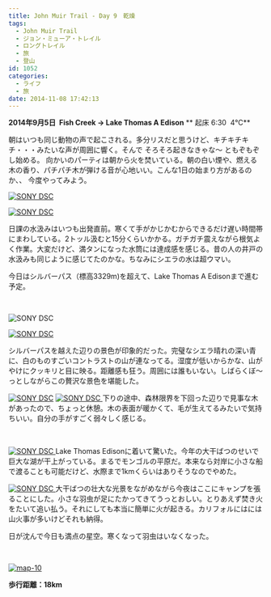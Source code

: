 ```yaml
---
title: John Muir Trail - Day 9　乾燥
tags:
  - John Muir Trail
  - ジョン・ミューア・トレイル
  - ロングトレイル
  - 旅
  - 登山
id: 1052
categories:
  - ライフ
  - 旅
date: 2014-11-08 17:42:13
---
```


**2014<span class="s1">年</span>9<span class="s1">月</span>5<span class="s1">日  </span>Fish Creek <span class="s2">→</span> Lake Thomas A Edison**
** 起床 6:30  4℃**

朝はいつも同じ動物の声で起こされる。多分リスだと思うけど、キチキチキチ・・・みたいな声が周囲に響く。そんで そろそろ起きなきゃな〜 ともぞもぞし始める。
向かいのパーティは朝から火を焚いている。朝の白い煙や、燃える木の香り、パチパチ木が弾ける音が心地いい。こんな1日の始まり方があるのか、、 今度やってみよう。

[![SONY DSC](http://mountainboy.boo.jp/wordpress/wp-content/uploads/2014/11/DSC09771.jpg)](http://mountainboy.boo.jp/wordpress/wp-content/uploads/2014/11/DSC09771.jpg)

[![SONY DSC](http://mountainboy.boo.jp/wordpress/wp-content/uploads/2014/11/DSC09773.jpg)](http://mountainboy.boo.jp/wordpress/wp-content/uploads/2014/11/DSC09773.jpg)

日課の水汲みはいつも出発直前。寒くて手がかじかむからできるだけ遅い時間帯にまわしている。2トッル汲むと15分くらいかかる。ガチガチ震えながら根気よく作業。大変だけど、満タンになった水筒には達成感を感じる。昔の人の井戸の水汲みも同じように感じてたのかな。ちなみにシエラの水は超ウマい。

今日はシルバーパス（標高3329m)を超えて、Lake Thomas A Edisonまで進む予定。

&nbsp;

![SONY DSC](http://mountainboy.boo.jp/wordpress/wp-content/uploads/2014/11/DSC09780.jpg)

[![SONY DSC](http://mountainboy.boo.jp/wordpress/wp-content/uploads/2014/11/DSC09782.jpg)](http://mountainboy.boo.jp/wordpress/wp-content/uploads/2014/11/DSC09782.jpg)

シルバーパスを越えた辺りの景色が印象的だった。完璧なシエラ晴れの深い青に、白のものすごいコントラストの山が連なってる。湿度が低いからかな、山がやけにクッキリと目に映る。距離感も狂う。周囲には誰もいない。しばらくぼ〜っとしながらこの贅沢な景色を堪能した。

[![SONY DSC](http://mountainboy.boo.jp/wordpress/wp-content/uploads/2014/11/DSC09791.jpg)](http://mountainboy.boo.jp/wordpress/wp-content/uploads/2014/11/DSC09791.jpg)
[![SONY DSC](http://mountainboy.boo.jp/wordpress/wp-content/uploads/2014/11/DSC09793.jpg)
](http://mountainboy.boo.jp/wordpress/wp-content/uploads/2014/11/DSC09793.jpg)下りの途中、森林限界を下回った辺りで見事な木があったので、ちょっと休憩。木の表面が暖かくて、毛が生えてるみたいで気持ちいい。自分の手がすごく弱々しく感じる。

&nbsp;

[![SONY DSC](http://mountainboy.boo.jp/wordpress/wp-content/uploads/2014/11/DSC09795.jpg)
](http://mountainboy.boo.jp/wordpress/wp-content/uploads/2014/11/DSC09795.jpg)Lake Thomas Edisonに着いて驚いた。今年の大干ばつのせいで巨大な湖が干上がっている。まるでモンゴルの平原だ。本来なら対岸に小さな船で渡ることも可能だけど、水際まで1kmくらいはありそうなのでやめた。

[
](http://mountainboy.boo.jp/wordpress/wp-content/uploads/2014/11/DSC09795.jpg)[![SONY DSC](http://mountainboy.boo.jp/wordpress/wp-content/uploads/2014/11/DSC09798.jpg)
](http://mountainboy.boo.jp/wordpress/wp-content/uploads/2014/11/DSC09798.jpg)大干ばつの壮大な光景をながめながら今夜はここにキャンプを張ることにした。小さな羽虫が足にたかってきてうっとおしい。とりあえず焚き火をたいて追い払う。それにしても本当に簡単に火が起きる。カリフォルにはには山火事が多いけどそれも納得。

日が沈んで今日も満点の星空。寒くなって羽虫はいなくなった。

&nbsp;

[![map-10](http://mountainboy.boo.jp/wordpress/wp-content/uploads/2014/11/map-10.png)](http://mountainboy.boo.jp/wordpress/wp-content/uploads/2014/11/map-10.png)

**歩行距離：18km**
